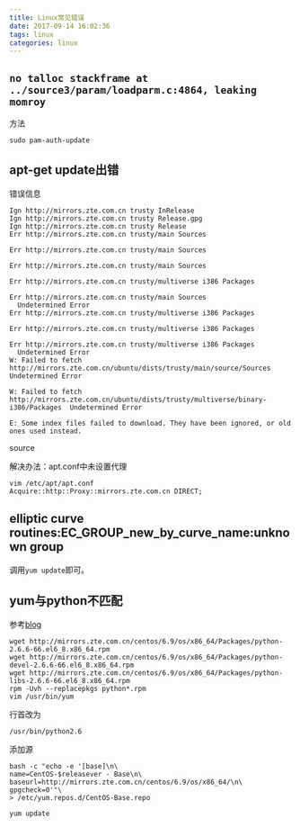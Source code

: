 ```yaml
---
title: Linux常见错误
date: 2017-09-14 16:02:36
tags: linux
categories: linux
---
```


## `no talloc stackframe at ../source3/param/loadparm.c:4864, leaking momroy`

<!-- more -->

方法

```
sudo pam-auth-update 
```

## apt-get update出错 

错误信息

```
Ign http://mirrors.zte.com.cn trusty InRelease                                 
Ign http://mirrors.zte.com.cn trusty Release.gpg
Ign http://mirrors.zte.com.cn trusty Release
Err http://mirrors.zte.com.cn trusty/main Sources                              
  
Err http://mirrors.zte.com.cn trusty/main Sources                        
  
Err http://mirrors.zte.com.cn trusty/main Sources  
  
Err http://mirrors.zte.com.cn trusty/multiverse i386 Packages
  
Err http://mirrors.zte.com.cn trusty/main Sources  
  Undetermined Error
Err http://mirrors.zte.com.cn trusty/multiverse i386 Packages
  
Err http://mirrors.zte.com.cn trusty/multiverse i386 Packages
  
Err http://mirrors.zte.com.cn trusty/multiverse i386 Packages
  Undetermined Error
W: Failed to fetch http://mirrors.zte.com.cn/ubuntu/dists/trusty/main/source/Sources  Undetermined Error

W: Failed to fetch http://mirrors.zte.com.cn/ubuntu/dists/trusty/multiverse/binary-i386/Packages  Undetermined Error

E: Some index files failed to download. They have been ignored, or old ones used instead.
```

source

解决办法：apt.conf中未设置代理

```
vim /etc/apt/apt.conf
Acquire::http::Proxy::mirrors.zte.com.cn DIRECT;
```

## elliptic curve routines:EC_GROUP_new_by_curve_name:unknown group

调用`yum update`即可。

## yum与python不匹配

参考[blog](http://webcache.googleusercontent.com/search?q=cache:tS7lB4Sz9U0J:smilepad.blog.51cto.com/6094369/1333478+&cd=9&hl=zh-CN&ct=clnk&gl=hk&client=aff-cs-360chromium)

```
wget http://mirrors.zte.com.cn/centos/6.9/os/x86_64/Packages/python-2.6.6-66.el6_8.x86_64.rpm
wget http://mirrors.zte.com.cn/centos/6.9/os/x86_64/Packages/python-devel-2.6.6-66.el6_8.x86_64.rpm
wget http://mirrors.zte.com.cn/centos/6.9/os/x86_64/Packages/python-libs-2.6.6-66.el6_8.x86_64.rpm
rpm -Uvh --replacepkgs python*.rpm
vim /usr/bin/yum
```

行首改为

```
/usr/bin/python2.6
```

添加源

```
bash -c "echo -e '[base]\n\
name=CentOS-$releasever - Base\n\
baseurl=http://mirrors.zte.com.cn/centos/6.9/os/x86_64/\n\
gpgcheck=0'"\
> /etc/yum.repos.d/CentOS-Base.repo

yum update
```